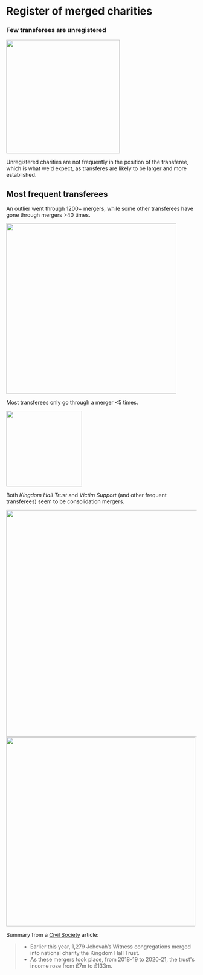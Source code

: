 # Register of merged charities

### Few transferees are unregistered

<img src="../../assets/registered_vs_unregistered_transferees.png" width="300">

Unregistered charities are not frequently in the position of the transferee, which is what we'd expect, as transferes are likely to be larger and more established. 

## Most frequent transferees

An outlier went through 1200+ mergers, while some other transferees have gone through mergers >40 times.

<img src="../../assets/most_frequent_transferees.png" width="450">

Most transferees only go through a merger <5 times.

<img src="../../assets/transferee_freqs.png" width="200">

Both *Kingdom Hall Trust* and *Victim Support* (and other frequent transferees) seem to be consolidation mergers. 

<img src="../../assets/consolidation_merger_kingdom_hall_trust.png" width="600">

<img src="../../assets/consolidation_merger_victim_support.png" width="500">

Summary from a [Civil Society](https://www.civilsociety.co.uk/news/over-1000-charities-combine-in-one-of-largest-mergers-ever.html) article:

> - Earlier this year, 1,279 Jehovah’s Witness congregations merged into national charity the Kingdom Hall Trust.
> - As these mergers took place, from 2018-19 to 2020-21, the trust's income rose from £7m to £133m.
